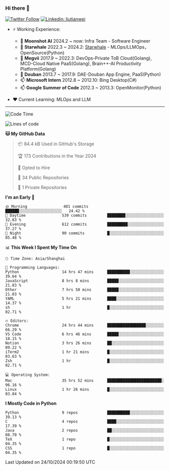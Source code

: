 ### Hi there 👋

[![Twitter Follow](https://img.shields.io/twitter/follow/tianweidut?style=social)](https://twitter.com/tianweidut)
[![Linkedin: liutianwei](https://img.shields.io/badge/-liutianwei-blue?style=flat-square&logo=Linkedin&logoColor=white&link=https://www.linkedin.com/in/liutianwei/)](https://www.linkedin.com/in/liutianwei/)

- ⚡ Working Experience:
  - 🔭 **Moonshot AI**  2024.2 ~ now: Infra Team - Software Engineer
  - 🌱 **Starwhale** 2022.3 ~ 2024.2: [Starwhale](https://github.com/star-whale/starwhale) - MLOps/LLMOps，OpenSource(Python)
  - 🌱 **Megvii** 2017.9 ~ 2022.3: DevOps-Private ToB Cloud(Golang), MCD-Cloud Native PaaS(Golang), Brain++-AI Productivity Platform(Golang)
  - 🌱 **Douban** 2013.7 ~ 2017.9: DAE-Douban App Engine, PaaS(Python)
  - 📫 **Microsoft Intern** 2012.8 ~ 2012.10: Bing Desktop(C#)
  - 📫 **Google Summer of Code** 2012.3 ~ 2013.3: OpenMonitor(Python)

- ❤️ Current Learning: MLOps and LLM

---
<!--START_SECTION:waka-->
![Code Time](http://img.shields.io/badge/Code%20Time-6%2C200%20hrs%2019%20mins-blue)

![Lines of code](https://img.shields.io/badge/From%20Hello%20World%20I%27ve%20Written-1.0%20million%20lines%20of%20code-blue)

**🐱 My GitHub Data** 

> 📦 84.4 kB Used in GitHub's Storage 
 > 
> 🏆 173 Contributions in the Year 2024
 > 
> 💼 Opted to Hire
 > 
> 📜 34 Public Repositories 
 > 
> 🔑 1 Private Repositories 
 > 
**I'm an Early 🐤** 

```text
🌞 Morning                401 commits         ██████░░░░░░░░░░░░░░░░░░░   24.42 % 
🌆 Daytime                539 commits         ████████░░░░░░░░░░░░░░░░░   32.83 % 
🌃 Evening                612 commits         █████████░░░░░░░░░░░░░░░░   37.27 % 
🌙 Night                  90 commits          █░░░░░░░░░░░░░░░░░░░░░░░░   05.48 % 
```


📊 **This Week I Spent My Time On** 

```text
🕑︎ Time Zone: Asia/Shanghai

💬 Programming Languages: 
Python                   14 hrs 47 mins      ██████████░░░░░░░░░░░░░░░   39.64 % 
JavaScript               8 hrs 8 mins        █████░░░░░░░░░░░░░░░░░░░░   21.83 % 
Other                    7 hrs 50 mins       █████░░░░░░░░░░░░░░░░░░░░   21.03 % 
YAML                     5 hrs 21 mins       ████░░░░░░░░░░░░░░░░░░░░░   14.37 % 
sh                       1 hr                █░░░░░░░░░░░░░░░░░░░░░░░░   02.71 % 

🔥 Editors: 
Chrome                   24 hrs 44 mins      █████████████████░░░░░░░░   66.29 % 
VS Code                  6 hrs 46 mins       █████░░░░░░░░░░░░░░░░░░░░   18.15 % 
Notion                   3 hrs 26 mins       ██░░░░░░░░░░░░░░░░░░░░░░░   09.22 % 
iTerm2                   1 hr 21 mins        █░░░░░░░░░░░░░░░░░░░░░░░░   03.63 % 
Zsh                      1 hr                █░░░░░░░░░░░░░░░░░░░░░░░░   02.71 % 

💻 Operating System: 
Mac                      35 hrs 52 mins      ████████████████████████░   96.16 % 
Linux                    1 hr 26 mins        █░░░░░░░░░░░░░░░░░░░░░░░░   03.84 % 
```

**I Mostly Code in Python** 

```text
Python                   9 repos             ██████████░░░░░░░░░░░░░░░   39.13 % 
C                        4 repos             ████░░░░░░░░░░░░░░░░░░░░░   17.39 % 
Java                     2 repos             ██░░░░░░░░░░░░░░░░░░░░░░░   08.70 % 
TeX                      1 repo              █░░░░░░░░░░░░░░░░░░░░░░░░   04.35 % 
CSS                      1 repo              █░░░░░░░░░░░░░░░░░░░░░░░░   04.35 % 
```




 Last Updated on 24/10/2024 00:19:50 UTC
<!--END_SECTION:waka-->
